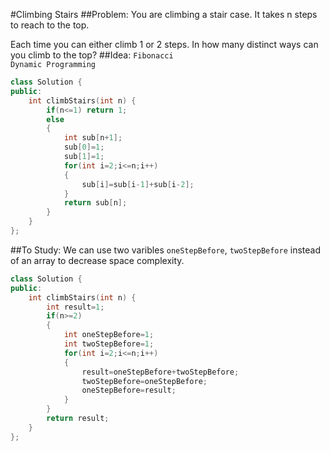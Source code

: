 #Climbing Stairs
##Problem:
You are climbing a stair case. It takes n steps to reach to the top.

Each time you can either climb 1 or 2 steps. In how many distinct ways can you climb to the top?
##Idea:
`Fibonacci`  
`Dynamic Programming`
```cpp
class Solution {
public:
    int climbStairs(int n) {
        if(n<=1) return 1;
        else
        {
            int sub[n+1];
            sub[0]=1;
            sub[1]=1;
            for(int i=2;i<=n;i++)
            {
                sub[i]=sub[i-1]+sub[i-2];
            }
            return sub[n];
        }
    }
};
```
##To Study:
We can use two varibles `oneStepBefore`, `twoStepBefore` instead of an array to decrease space complexity.
```cpp
class Solution {
public:
    int climbStairs(int n) {
        int result=1;
        if(n>=2)
        {
            int oneStepBefore=1;
            int twoStepBefore=1;
            for(int i=2;i<=n;i++)
            {
                result=oneStepBefore+twoStepBefore;
                twoStepBefore=oneStepBefore;
                oneStepBefore=result;
            }
        }
        return result;
    }
};
```